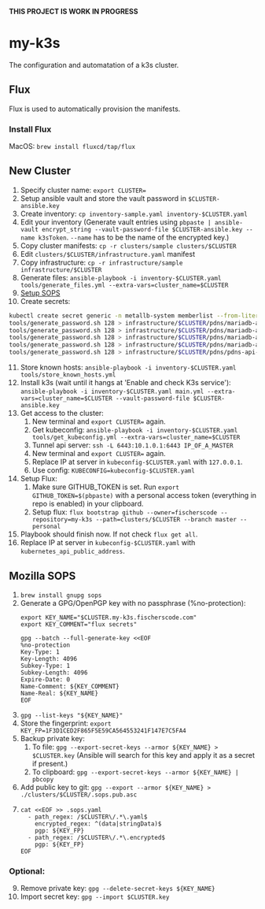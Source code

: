 **THIS PROJECT IS WORK IN PROGRESS**

# my-k3s
The configuration and automatation of a k3s cluster.

<!-- # Setup
1. Setup the servers using `ansible-playbook main.yml --extra-vars=cluster_name=contabo_1`.
2. Get kubeconfig: `ansible-playbook tools/get_kubeconfig.yml --extra-vars=cluster_name=contabo_1`
3. Port forward API-Server `ssh -L 6443:10.1.0.1:6443 172.16.17.101`
4. kubeconfig server
5. `KUBECONFIG=kubeconfig-vagrant.yaml`
6. Setup Flux:
   1. Make sure GITHUB_TOKEN is set. Run `export GITHUB_TOKEN=$(pbpaste)` with a personal access token (everything in repo is enabled) in your clipboard.
   2. For vagrant: `flux bootstrap github --owner=fischerscode --repository=my-k3s --path=clusters/vagrant --branch master --personal`

      For contabo_1: `flux bootstrap github --owner=fischerscode --repository=my-k3s --path=clusters/contabo_1 --branch master --personal` -->


<!-- # Testing
You can test this repository using vagrant.
1. `vagrant up`
2. `ansible-playbook tools/store_known_hosts.yml`
3. `ansible-playbook main.yml --extra-vars=cluster_name=vagrant`
4. Make sure GITHUB_TOKEN is set. Run `export GITHUB_TOKEN=$(pbpaste)` with a personal access token (everything in repo is enabled) in your clipboard.
5. `flux bootstrap github --owner=fischerscode --repository=my-k3s --path=clusters/vagrant --branch master --personal` -->


## Flux
Flux is used to automatically provision the manifests.

### Install Flux
MacOS: ```brew install fluxcd/tap/flux```


<!-- # Velero
Velero is used to backup the cluster.

## Install Velero
MacOS: ```brew install velero``` -->


<!-- ## Partition
1. start Rescue system (ArchRescue)
2. ssh as root
3. `fdisk -l`
4. `e2fsck -f /dev/sda3 -y`
5. `resize2fs /dev/sda3 100663296s`
6. `parted /dev/sda`
7. `unit s`
8. Print current config: `print free`
9. Shrink 3 by 150GB (215-150=65) `resizepart 3 104857599s` 
10. `mkpart logical 104857600s 419430366s` (104857600 = 419430400 - 150 * 1024^3 /512)
11. Print current config: `print free`
12. `reboot` -->

## New Cluster
1. Specify cluster name: `export CLUSTER=`
2. Setup ansible vault and store the vault password in `$CLUSTER-ansible.key`
3. Create inventory: `cp inventory-sample.yaml inventory-$CLUSTER.yaml`
4. Edit your inventory (Generate vault entries using `pbpaste | ansible-vault encrypt_string --vault-password-file $CLUSTER-ansible.key --name k3sToken`. `--name` has to be the name of the encrypted key.)
5. Copy cluster manifests: `cp -r clusters/sample clusters/$CLUSTER`
6. Edit `clusters/$CLUSTER/infrastructure.yaml` manifest
7. Copy infrastructure: `cp -r infrastructure/sample infrastructure/$CLUSTER`
8. Generate files: `ansible-playbook -i inventory-$CLUSTER.yaml tools/generate_files.yml --extra-vars=cluster_name=$CLUSTER`
9.  [Setup SOPS](#mozilla-sops)
10. Create secrets:
   ```bash
   kubectl create secret generic -n metallb-system memberlist --from-literal=secretkey="$(tools/generate_password.sh 128)" --dry-run=client -o yaml > infrastructure/$CLUSTER/metallb/memberlist.yaml; sops --encrypt --in-place infrastructure/$CLUSTER/metallb/memberlist.yaml
   tools/generate_password.sh 128 > infrastructure/$CLUSTER/pdns/mariadb-auth-root.encrypted; sops --encrypt --in-place infrastructure/$CLUSTER/pdns/mariadb-auth-root.encrypted
   tools/generate_password.sh 128 > infrastructure/$CLUSTER/pdns/mariadb-auth-user.encrypted; sops --encrypt --in-place infrastructure/$CLUSTER/pdns/mariadb-auth-user.encrypted
   tools/generate_password.sh 128 > infrastructure/$CLUSTER/pdns/mariadb-admin-root.encrypted; sops --encrypt --in-place infrastructure/$CLUSTER/pdns/mariadb-admin-root.encrypted
   tools/generate_password.sh 128 > infrastructure/$CLUSTER/pdns/mariadb-admin-user.encrypted; sops --encrypt --in-place infrastructure/$CLUSTER/pdns/mariadb-admin-user.encrypted
   tools/generate_password.sh 128 > infrastructure/$CLUSTER/pdns/pdns-api-key.encrypted; sops --encrypt --in-place infrastructure/$CLUSTER/pdns/pdns-api-key.encrypted
   ```
11. Store known hosts: `ansible-playbook -i inventory-$CLUSTER.yaml tools/store_known_hosts.yml`
12. Install k3s (wait until it hangs at 'Enable and check K3s service'): `ansible-playbook -i inventory-$CLUSTER.yaml main.yml --extra-vars=cluster_name=$CLUSTER --vault-password-file $CLUSTER-ansible.key`
13. Get access to the cluster:
    1.   New terminal and `export CLUSTER=` again.
    2.  Get kubeconfig: `ansible-playbook -i inventory-$CLUSTER.yaml tools/get_kubeconfig.yml --extra-vars=cluster_name=$CLUSTER`
    3.  Tunnel api server: `ssh -L 6443:10.1.0.1:6443 IP_OF_A_MASTER`
    4.  New terminal and `export CLUSTER=` again.
    5.  Replace IP at server in `kubeconfig-$CLUSTER.yaml` with `127.0.0.1`.
    6.  Use config: `KUBECONFIG=kubeconfig-$CLUSTER.yaml`
14. Setup Flux:
    1. Make sure GITHUB_TOKEN is set. Run `export GITHUB_TOKEN=$(pbpaste)` with a personal access token (everything in repo is enabled) in your clipboard.
    2. Setup flux: `flux bootstrap github --owner=fischerscode --repository=my-k3s --path=clusters/$CLUSTER --branch master --personal`
15. Playbook should finish now. If not check `flux get all`.
16. Replace IP at server in `kubeconfig-$CLUSTER.yaml` with `kubernetes_api_public_address`.


## Mozilla SOPS
1. `brew install gnupg sops`
2. Generate a GPG/OpenPGP key with no passphrase (%no-protection):
   ```
   export KEY_NAME="$CLUSTER.my-k3s.fischerscode.com"
   export KEY_COMMENT="flux secrets"

   gpg --batch --full-generate-key <<EOF
   %no-protection
   Key-Type: 1
   Key-Length: 4096
   Subkey-Type: 1
   Subkey-Length: 4096
   Expire-Date: 0
   Name-Comment: ${KEY_COMMENT}
   Name-Real: ${KEY_NAME}
   EOF
   ```
3. `gpg --list-keys "${KEY_NAME}"`
4. Store the fingerprint: `export KEY_FP=1F3D1CED2F865F5E59CA564553241F147E7C5FA4`
5. Backup private key:
   1. To file: `gpg --export-secret-keys --armor ${KEY_NAME} > $CLUSTER.key` (Ansible will search for this key and apply it as a secret if present.)
   2. To clipboard: `gpg --export-secret-keys --armor ${KEY_NAME} | pbcopy`
6. Add public key to git: `gpg --export --armor ${KEY_NAME} > ./clusters/$CLUSTER/.sops.pub.asc`
7. ```
   cat <<EOF >> .sops.yaml
     - path_regex: /$CLUSTER\/.*\.yaml$
       encrypted_regex: ^(data|stringData)$
       pgp: ${KEY_FP}
     - path_regex: /$CLUSTER\/.*\.encrypted$
       pgp: ${KEY_FP}
   EOF
   ```

### Optional:   
9.  Remove private key: `gpg --delete-secret-keys ${KEY_NAME}`
10. Import secret key: `gpg --import $CLUSTER.key`
